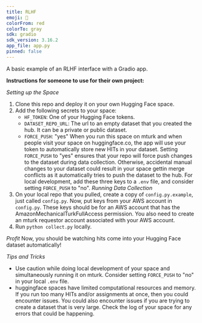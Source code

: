 ```yaml
---
title: RLHF
emoji: 🏢
colorFrom: red
colorTo: gray
sdk: gradio
sdk_version: 3.16.2
app_file: app.py
pinned: false
---
```


A basic example of an RLHF interface with a Gradio app.

**Instructions for someone to use for their own project:**

*Setting up the Space*
1. Clone this repo and deploy it on your own Hugging Face space.
2. Add the following secrets to your space:
   - `HF_TOKEN`: One of your Hugging Face tokens.
   - `DATASET_REPO_URL`: The url to an empty dataset that you created the hub. It
    can be a private or public dataset.
   - `FORCE_PUSH`: "yes"
   When you run this space on mturk and when people visit your space on
   huggingface.co, the app will use your token to automatically store new HITs
   in your dataset. Setting `FORCE_PUSH` to "yes" ensures that your repo will
   force push changes to the dataset during data collection. Otherwise,
   accidental manual changes to your dataset could result in your space gettin
   merge conflicts as it automatically tries to push the dataset to the hub. For
   local development, add these three keys to a `.env` file, and consider setting
   `FORCE_PUSH` to "no".
*Running Data Collection*
1. On your local repo that you pulled, create a copy of `config.py.example`,
   just called `config.py`. Now, put keys from your AWS account in `config.py`.
   These keys should be for an AWS account that has the
   AmazonMechanicalTurkFullAccess permission. You also need to
   create an mturk requestor account associated with your AWS account.
2. Run `python collect.py` locally.

*Profit*
Now, you should be watching hits come into your Hugging Face dataset
automatically!

*Tips and Tricks*
- Use caution while doing local development of your space and
simultaneously running it on mturk. Consider setting `FORCE_PUSH` to "no" in
your local `.env` file.
- huggingface spaces have limited computational resources and memory. If you
run too many HITs and/or assignments at once, then you could encounter issues.
You could also encounter issues if you are trying to create a dataset that is
very large. Check the log of your space for any errors that could be happening.

